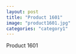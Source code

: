 ```yaml
---
layout: post
title: "Product 1601"
image: "product1601.jpg"
categories: "category1"
---
```

Product 1601
